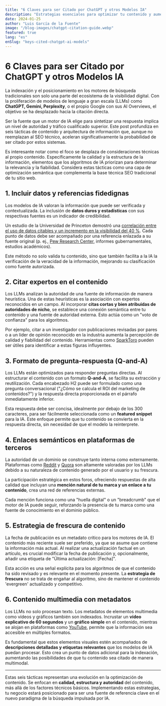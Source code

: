 ```yaml
---
title: "6 Claves para ser Citado por ChatGPT y otros Modelos IA"
description: "Estrategias esenciales para optimizar tu contenido y aumentar las probabilidades de ser citado por ChatGPT, Gemini, Perplexity y otros modelos de inteligencia artificial."
date: 2024-01-25
author: "Luis García de la Fuente"
image: "/blog-images/chatgpt-citation-guide.webp"
featured: true
lang: "es"
enSlug: "keys-cited-chatgpt-ai-models"
---
```


# 6 Claves para ser Citado por ChatGPT y otros Modelos IA

La indexación y el posicionamiento en los motores de búsqueda tradicionales son solo una parte del ecosistema de la visibilidad digital. Con la proliferación de modelos de lenguaje a gran escala (LLMs) como **ChatGPT, Gemini, Perplexity**, o el propio Google con sus AI Overviews, el objetivo se ha desplazado hacia la citación directa.

Ser la fuente que un motor de IA elige para sintetizar una respuesta implica un nivel de autoridad y tráfico cualificado superior. Este post profundiza en seis tácticas de contenido y arquitectura de información que, aunque no reemplazan al SEO técnico, aceleran significativamente la probabilidad de ser citado por estos sistemas.

Es interesante notar como el foco se desplaza de consideraciones técnicas al propio contenido. Específicamente la calidad y la estructura de la información, elementos que los algoritmos de IA priorizan para determinar la relevancia y la fiabilidad. Considera estas tácticas como una capa de optimización semántica que complementa la base técnica SEO tradicional de tu sitio web.

## 1. Incluir datos y referencias fidedignas

Los modelos de IA valoran la información que puede ser verificada y contextualizada. La inclusión de **datos duros y estadísticas** con sus respectivas fuentes es un indicador de credibilidad.

Un estudio de la Universidad de Princeton demostró una <a href="https://collaborate.princeton.edu/en/publications/geo-generative-engine-optimization" rel="nofollow">correlación entre el uso de datos citables y un incremento en la visibilidad del 40 %</a>. Cada punto de datos debe ser acompañado por una referencia enlazada a su fuente original (p. ej., <a href="https://www.pewresearch.org/" target="_blank" rel="nofollow">Pew Research Center</a>, informes gubernamentales, estudios académicos).

Este método no solo valida tu contenido, sino que también facilita a la IA la verificación de la veracidad de la información, mejorando su clasificación como fuente autorizada.

## 2. Citar expertos en el contenido

Los LLMs analizan la autoridad de una fuente de información de manera heurística. Una de estas heurísticas es la asociación con expertos reconocidos en un campo. Al incorporar **citas cortas y bien atribuidas de autoridades de nicho**, se establece una conexión semántica entre tu contenido y una fuente de autoridad externa. Esto actúa como un "voto de confianza" para los algoritmos.

Por ejemplo, citar a un investigador con publicaciones revisadas por pares o a un líder de opinión reconocido en la industria aumenta la percepción de calidad y fiabilidad del contenido. Herramientas como <a href="https://sparktoro.com/" target="_blank" rel="nofollow">SparkToro</a> pueden ser útiles para identificar a estas figuras influyentes.

## 3. Formato de pregunta-respuesta (Q-and-A)

Los LLMs están optimizados para responder preguntas directas. Al estructurar el contenido con un formato **Q-and-A**, se facilita su extracción y reutilización. Cada encabezado H2 puede ser formulado como una pregunta conversacional ("¿Cómo se calcula el ROI del marketing de contenidos?") y la respuesta directa proporcionada en el párrafo inmediatamente inferior.

Esta respuesta debe ser concisa, idealmente por debajo de los 300 caracteres, para ser fácilmente seleccionada como un **featured snippet** para la IA. Este enfoque permite que tu contenido se convierta en la respuesta directa, sin necesidad de que el modelo la reinterprete.

## 4. Enlaces semánticos en plataformas de terceros

La autoridad de un dominio se construye tanto interna como externamente. Plataformas como <a href="https://www.reddit.com/" target="_blank" rel="nofollow">Reddit</a> y <a href="https://www.quora.com/" target="_blank" rel="nofollow">Quora</a> son altamente valoradas por los LLMs debido a su naturaleza de contenido generado por el usuario y su frescura.

La participación estratégica en estos foros, ofreciendo respuestas de alta calidad que incluyan una **mención natural de tu marca y un enlace a tu contenido**, crea una red de referencias externas.

Cada mención funciona como una "huella digital" o un "breadcrumb" que el motor de IA puede seguir, reforzando la presencia de tu marca como una fuente de conocimiento en el dominio público.

## 5. Estrategia de frescura de contenido

La fecha de publicación es un metadato crítico para los motores de IA. El contenido más reciente suele ser preferido, ya que se asume que contiene la información más actual. Al realizar una actualización factual en un artículo, es crucial modificar la fecha de publicación y, opcionalmente, añadir una etiqueta de "Última actualización: [Fecha]".

Esta acción es una señal explícita para los algoritmos de que el contenido ha sido revisado y es relevante en el momento presente. La **estrategia de frescura** no se trata de engañar al algoritmo, sino de mantener el contenido 'evergreen' actualizado y competitivo.

## 6. Contenido multimedia con metadatos

Los LLMs no solo procesan texto. Los metadatos de elementos multimedia como vídeos y gráficos también son indexados. Incrustar un **vídeo explicativo de 60 segundos** y un **gráfico simple** en el contenido, mientras se alojan en plataformas como <a href="https://www.youtube.com/" target="_blank" rel="nofollow">YouTube</a>, permite que la información sea accesible en múltiples formatos.

Es fundamental que estos elementos visuales estén acompañados de **descripciones detalladas y etiquetas relevantes** que los modelos de IA puedan procesar. Esto crea un punto de datos adicional para la indexación, aumentando las posibilidades de que tu contenido sea citado de manera multimodal.

---

Estas seis tácticas representan una evolución en la optimización de contenido. Se enfocan en **calidad, estructura y autoridad** del contenido, más allá de los factores técnicos básicos. Implementando estas estrategias, tu negocio estará posicionado para ser una fuente de referencia clave en el nuevo paradigma de la búsqueda impulsada por IA.